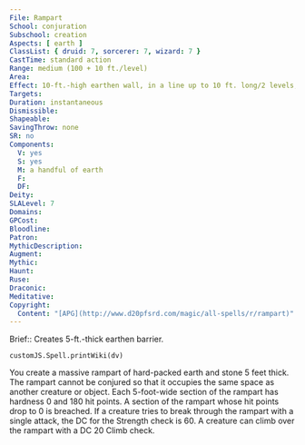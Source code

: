 ```yaml
---
File: Rampart
School: conjuration
Subschool: creation
Aspects: [ earth ]
ClassList: { druid: 7, sorcerer: 7, wizard: 7 }
CastTime: standard action
Range: medium (100 + 10 ft./level)
Area: 
Effect: 10-ft.-high earthen wall, in a line up to 10 ft. long/2 levels, or a circle with radius of up to 3 ft. + 1 ft./level
Targets: 
Duration: instantaneous
Dismissible: 
Shapeable: 
SavingThrow: none
SR: no
Components:
  V: yes
  S: yes
  M: a handful of earth
  F: 
  DF: 
Deity: 
SLALevel: 7
Domains: 
GPCost: 
Bloodline: 
Patron: 
MythicDescription: 
Augment: 
Mythic: 
Haunt: 
Ruse: 
Draconic: 
Meditative: 
Copyright:
  Content: "[APG](http://www.d20pfsrd.com/magic/all-spells/r/rampart)"
---
```

Brief:: Creates 5-ft.-thick earthen barrier.

```dataviewjs
customJS.Spell.printWiki(dv)
```

You create a massive rampart of hard-packed earth and stone 5 feet thick. The rampart cannot be conjured so that it occupies the same space as another creature or object. Each 5-foot-wide section of the rampart has hardness 0 and 180 hit points. A section of the rampart whose hit points drop to 0 is breached. If a creature tries to break through the rampart with a single attack, the DC for the Strength check is 60. A creature can climb over the rampart with a DC 20 Climb check.

